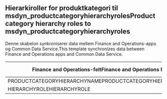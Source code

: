 ## <a name="product-category-hierarchy-roles-to-msdyn_productcategoryhierarchyroles"></a><span data-ttu-id="c9318-101">Hierarkiroller for produktkategori til msdyn_productcategoryhierarchyroles</span><span class="sxs-lookup"><span data-stu-id="c9318-101">Product category hierarchy roles to msdyn_productcategoryhierarchyroles</span></span>

<span data-ttu-id="c9318-102">Denne skabelon synkroniserer data mellem Finance and Operations-apps og Common Data Service.</span><span class="sxs-lookup"><span data-stu-id="c9318-102">This template synchronizes data between Finance and Operations apps and Common Data Service.</span></span>

<span data-ttu-id="c9318-103">Finance and Operations-felt</span><span class="sxs-lookup"><span data-stu-id="c9318-103">Finance and Operations field</span></span> | <span data-ttu-id="c9318-104">Tilknytningstype</span><span class="sxs-lookup"><span data-stu-id="c9318-104">Map type</span></span> | <span data-ttu-id="c9318-105">Andet Dynamics 365-felt</span><span class="sxs-lookup"><span data-stu-id="c9318-105">Other Dynamics 365 field</span></span> | <span data-ttu-id="c9318-106">Standardværdi</span><span class="sxs-lookup"><span data-stu-id="c9318-106">Default value</span></span>
---|---|---|---
<span data-ttu-id="c9318-107">PRODUCTCATEGORYHIERARCHYNAME</span><span class="sxs-lookup"><span data-stu-id="c9318-107">PRODUCTCATEGORYHIERARCHYNAME</span></span> | = | <span data-ttu-id="c9318-108">msdyn_hierarchy.msdyn_name</span><span class="sxs-lookup"><span data-stu-id="c9318-108">msdyn_hierarchy.msdyn_name</span></span> | 
<span data-ttu-id="c9318-109">HIERARCHYROLE</span><span class="sxs-lookup"><span data-stu-id="c9318-109">HIERARCHYROLE</span></span> | >< | <span data-ttu-id="c9318-110">msdyn_hierarchyrole</span><span class="sxs-lookup"><span data-stu-id="c9318-110">msdyn_hierarchyrole</span></span> | 
